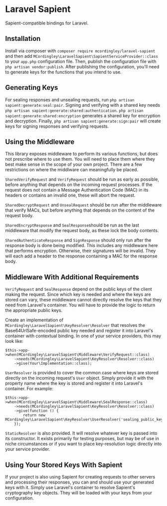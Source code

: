 # Laravel Sapient

Sapient-compatible bindings for Laravel.

## Installation

Install via composer with `composer require mcordingley/laravel-sapient` and then add
`MCordingley\LaravelSapient\SapientServiceProvider::class` to your `app.php` configuration file. Then, publish the
configuration file with `php artisan vendor:publish`. After publishing the configuration, you'll need to generate keys
for the functions that you intend to use.

## Generating Keys

For sealing responses and unsealing requests, run `php artisan sapient:generate:seal:pair`. Signing and verifying with a
shared key needs `php artisan sapient:generate:shared:authentication`. `php artisan sapient:generate:shared:encryption`
generates a shared key for encryption and decryption. Finally, `php artisan sapient:generate:sign:pair` will create keys
for signing responses and verifying requests. 

## Using the Middleware

This library exposes middleware to perform its various functions, but does not prescribe where to use them. You will
need to place them where they best make sense in the scope of your own project. There are a few restrictions on
where the middlware can meaningfully be placed.

`SharedVerifyRequest` and `VerifyRequest` should be run as early as possible, before anything that depends on the
incoming request processes. If the request does not contain a Message Authentication Code (MAC) in its headers or
contains an invalid one, these will abort the request.

`SharedDecryptRequest` and `UnsealRequest` should be run after the middleware that verify MACs, but before anything that
depends on the content of the request body.

`SharedEncryptResponse` and `SealResponse`should be run as the last middleware that modify the request body, as these
lock the body contents.

`SharedAuthenticateResponse` and `SignResponse` should only run after the response body is done being modified. This
includes any middleware here that performs encryption. Otherwise, their signatures will be invalid. They will each add a
header to the response containing a MAC for the response body. 

## Middleware With Additional Requirements

`VerifyRequest` and `SealResponse` depend on the public keys of the client making the request. Since which key is needed
and where the keys are stored can vary, these middleware cannot directly resolve the keys that they need from Laravel's
container. You will have to provide the logic to return the appropriate public keys.

Create an implementation of `MCordingley\LaravelSapient\KeyResolver\Resolver` that resolves the Base64UrlSafe-encoded
public key needed and register it into Laravel's container with contextual binding. In one of your service providers,
this may look like:

    $this->app->when(MCordingley\LaravelSapient\Middleware\VerifyRequest::class)
        ->needs(MCordingley\LaravelSapient\KeyResolver\Resolver::class)
        ->give(Your\Implementation::class);

`UserResolver` is provided to cover the common case where keys are stored directly on the incoming request's `User`
 object. Simply provide it with the property name where the key is stored and register it into Laravel's container. For
 example:

    $this->app->when(MCordingley\LaravelSapient\Middleware\SealResponse::class)
        ->needs(MCordingley\LaravelSapient\KeyResolver\Resolver::class)
        ->give(function () {
            return new MCordingley\LaravelSapient\KeyResolver\UserResolver('sealing_public_key'); 
        });

`StaticResolver` is also provided. It will resolve whatever key is passed into its constructor. It exists primarily for
testing purposes, but may be of use in niche circumstances or if you want to place key-resolution logic directly into
your service provider.

## Using Your Stored Keys With Sapient

If your project is also using Sapient for creating requests to other servers and processing their responses, you can and
should use your generated keys with it. Simply use Laravel's container to resolve Sapient's cryptography key objects.
They will be loaded with your keys from your configuration.